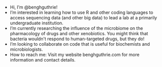 - Hi, I’m @benghguthrie!
- I’m interested in learning how to use R and other coding languages to access sequencing data (and other big data) to lead a lab at a primarily undergraduate institution.
- I’m currently researching the influence of the microbiome on the pharmacology of drugs and other xenobiotics. You might think that bacteria wouldn't respond to human-targeted drugs, but they do!
- I’m looking to collaborate on code that is useful for biochemists and microbiologists.
- How to reach me: Visit my website benghguthrie.com for more information and contact details.

<!---
benghguthrie/benghguthrie is a ✨ special ✨ repository because its `README.md` (this file) appears on your GitHub profile.
You can click the Preview link to take a look at your changes.
--->
